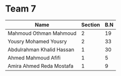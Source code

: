 # Team 7

| Name                      | Section | B.N |
|---------------------------|---------|-----|
| Mahmoud Othman Mahmoud    | 2       | 19  |
| Yousry Mohamed Yousry     | 2       | 33  |
| Abdulrahman Khalid Hassan | 1       | 30  |
| Ahmed Mahmoud Afifi       | 1       | 5   |
| Amira Ahmed Reda Mostafa  | 1       | 9   |
